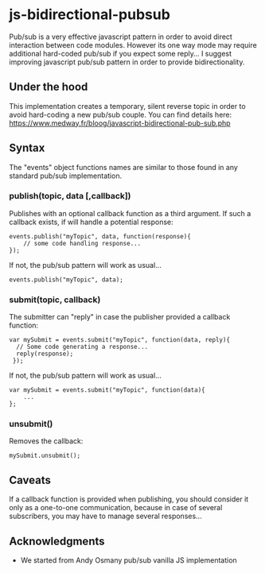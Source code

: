 <!--
  Title: Javascript bidirectional pub/sub pattern
  Description: Pub/sub is a very effective javascript pattern which can be improved adding bidirectionality.
  Author: Frédéric Rufin
  -->
# js-bidirectional-pubsub

Pub/sub is a very effective javascript pattern in order to avoid direct interaction between code modules. However its one way mode may require additional hard-coded pub/sub if you expect some reply…
I suggest improving javascript pub/sub pattern in order to provide bidirectionality.

## Under the hood

This implementation creates a temporary, silent reverse topic in order to avoid hard-coding a new pub/sub couple.
You can find details here:
https://www.medway.fr/bloog/javascript-bidirectional-pub-sub.php

## Syntax

The "events" object functions names are similar to those found in any standard pub/sub implementation.

### publish(topic, data [,callback])

Publishes with an optional callback function as a third argument.
If such a callback exists, if will handle a potential response:
```
events.publish("myTopic", data, function(response){
	// some code handling response...
});
```
If not, the pub/sub pattern will work as usual...
```
events.publish("myTopic", data);
```

### submit(topic, callback)

The submitter can "reply" in case the publisher provided a callback function:

```
var mySubmit = events.submit("myTopic", function(data, reply){
  // Some code generating a response...
  reply(response);
 });
```
If not, the pub/sub pattern will work as usual...
```
var mySubmit = events.submit("myTopic", function(data){
    ...
};
```
### unsubmit()

Removes the callback:

```
mySubmit.unsubmit();

```
## Caveats

If a callback function is provided when publishing, you should consider it only as a one-to-one communication,
because in case of several subscribers, you may have to manage several responses...



## Acknowledgments

* We started from Andy Osmany pub/sub vanilla JS implementation
